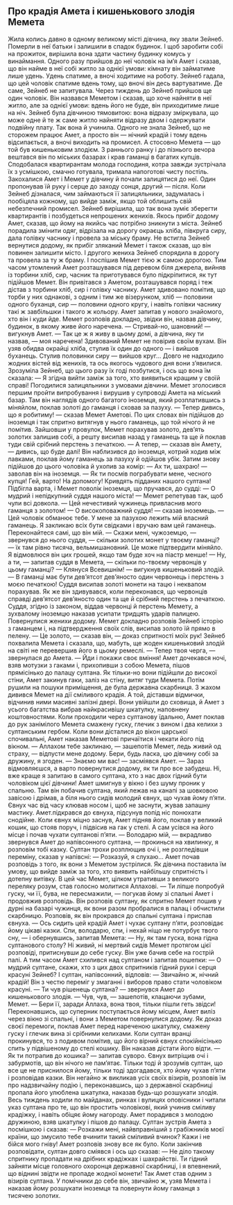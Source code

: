 ## Про крадія Амета і кишенькового злодія Мемета

Жила колись давно в одному великому місті дівчина, яку звали Зейнеб. Померли в неї батьки і залишили в спадок будинок. І щоб заробити собі на прожиток, вирішила вона здати частину будинку комусь у винаймання. Одного разу прийшов до неї чоловік на ім’я Амет і сказав, що він найме в неї собі житло за однієї умови: кімнату він займатиме лише удень. Удень спатиме, а вночі ходитиме на роботу.
Зейнеб гадала, що цей чоловік спатиме вдень тому, що вночі він десь вартуватиме. Де саме, Зейнеб не запитувала.
Через тиждень до Зейнеб прийшов ще один чоловік. Він назвався Меметом і сказав, що хоче найняти в неї житло, але за однієї умови: вдень його не буде, він приходитиме лише на ніч. Зейнеб була дівчиною тямовитою: вона відразу зміркувала, що може одне й те ж саме житло найняти відразу двом і одержувати подвійну плату. Так вона й учинила.
Одного не знала Зейнеб, що не сторожем працює Амет, а просто він — нічний крадій і тому вдень відсипається, а вночі виходить на промисел. А стосовно Мемета — що той був кишеньковим злодієм. З раннього ранку і до пізнього вечора вештався він по міських базарах і крав гаманці в багатих купців.
Сподобалася квартирантам молода господиня, котра завжди зустрічала їх з усмішкою, смачно готувала, тримала напоготові чисту постіль. Закохалися Амет і Мемет у дівчину й почали залицятися до неї. Один пропонував їй руку і серце до заходу сонця, другий — після.
Коли Зейнеб дізналася, чим займаються її залицяльники, задумалась і пообіцяла кожному, що вийде заміж, якщо той облишить свій небезпечний промисел. Зейнеб вирішила, що так вона зуміє зберегти квартирантів і позбудеться непрошених женихів.
Якось прибіг додому Амет, сказав, що йому на якийсь час потрібно зникнути з міста. Зейнеб порадила змінити одяг, відрізала на дорогу окраєць хліба, півкруга сиру, дала голівку часнику і провела за міську браму.
Не встигла Зейнеб вернутися додому, як прибіг зляканий Мемет і також сказав, що він повинен залишити місто. І другого жениха Зейнеб спорядила в дорогу та провела за ту ж браму. І поспішив Мемет тією ж самою дорогою.
Тим часом утомлений Амет розташувався під деревом біля джерела, вийняв із торбини хліб, сир, часник та приготувався було підкріпитися, як тут підійшов Мемет. Він привітався з Аметом, розташувався поряд і теж дістав з торбини хліб, сир і голівку часнику. Амет здивовано помітив, що торби у них однакові, з одним і тим же візерунком, хліб — половини одного буханця, сир — половини одного кругу, і навіть голівки часнику такі ж завбільшки і такого ж кольору. Амет запитав у нового знайомого, хто він і куди йде.
Мемет розповів докладно, звідки він, назвав дівчину, будинок, в якому живе його наречена.
— Стривай-но, шановний! — вигукнув Амет. — Так це ж я живу в цьому домі, а дівчина, яку ти назвав, — моя наречена!
Здивований Мемет не повірив своїм вухам. Він узяв обидва окрайці хліба, стулив їх один до одного — і вийшов буханець. Стулив половинки сиру — вийшов круг...
Довго не надходило жодних вістей від женихів, та ось якогось чудового дня вони з’явилися. Зрозуміла Зейнеб, що цього разу їх годі позбутися, і ось що вона їм сказала:
— Я згідна вийти заміж за того, хто виявиться кращим у своїй справі!
Погодилися залицяльники з умовами дівчини. Мемет зголосився першим пройти випробування і вирушив у супроводі Амета на міський базар. Там він наглядів одного багатого іноземця, який розплатившись з міняйлом, поклав золоті до гаманця і сховав за пазуху.
— Тепер дивись, що я робитиму! — сказав Мемет Аметові.
По цих словах він підійшов до іноземця і так спритно витягнув у нього гаманець, що той нічого й не помітив. Зайшовши у провулок, Мемет порахував золото, дев’ять золотих залишив собі, а решту висипав назад у гаманець та ще й поклав туди свій срібний перстень з печаткою.
— А тепер, — сказав він Амету, — дивись, що буде далі!
Він наблизився до іноземця, котрий ходив між лавками,
поклав йому гаманець за пазуху й одійшов убік. Затим знову підійшов до цього чоловіка й ухопив за комір:
— Ах ти, шахраю! — заволав він на іноземця. — Як ти посмів пограбувати мене, чесного купця! Гей, варто! На допомогу! Кривдять підданих нашого султана!
Підбігла варта, і Мемет поволік іноземця, що пручався, до судді:
— О мудрий і непідкупний суддя нашого міста! — Мемет репетував так, щоб чули всі довкола. — Цей нечестивий чужинець привласнив мого гаманця з золотом!
— О високоповажний суддя! — сказав іноземець. — Цей чоловік обманює тебе. У мене за пазухою лежить мій власний гаманець. Я закликаю всіх бути свідками і вручаю вам цей гаманець. Переконайтеся самі, що він мій.
— Скажи мені, чужоземцю, — звернувся до нього суддя, — скільки золотих монет у твоєму гаманці?
— їх там рівно тисяча, вельмишановний. Це може підтвердити міняйло. Я відмовлюся він цих грошей, якщо там буде хоч на піастр менше!
— Ну, а ти, — запитав суддя в Мемета, — скільки по-твоєму червонців у цьому гаманці?
— Клянуся Всевишнім! — вигукнув кишеньковий злодій. — В гаманці має бути дев’ятсот дев’яносто один червонець і перстень з моєю печаткою!
Суддя висипав золоті монети на тацю і неквапом порахував. Як же він здивувався, коли переконався, що червонців справді дев’ятсот дев’яносто один та ще й срібний перстень з печаткою.
Суддя, згідно із законом, віддав червонці й перстень Мемету, а зухвалому іноземцю наказав усипати тридцять ударів палицею.
Повернулися женихи додому. Мемет докладно розповів Зейнеб історію з гаманцем і, на підтвердження своїх слів, висипав золото їй прямо в пелену. — Це золото, — сказав він, — доказ спритності моїх рук!
Зейнеб похвалила Мемета і сказала, що, мабуть, ще жоден кишеньковий злодій на світі не перевершив його в цьому ремеслі.
— Тепер твоя черга, — звернулася до Амета. — Йди і покажи своє вміння!
Амет дочекався ночі, взяв мотузки з гаками і, прихопивши з собою Мемета, пішов прямісінько до палацу султана. Як тільки-но вони підійшли до високої стіни, Амет закинув гаки, заліз на стіну, витяг туди Мемета. Потім рушили на пошуки приміщення, де була державна скарбниця.
З жахом дивився Мемет на дії сміливого крадія. А той, діставши відмички, відчинив ними масивні залізні двері. Вони увійшли до сховища, й Амет з усього багатства вибрав найкрасивішу шкатулку, наповнену коштовностями. Коли проходили через султанову їдальню, Амет поклав до рук занімілого Мемета смажену гуску, глечик з вином і два келихи з султанським гербом.
Коли вони дісталися до вікон царської спочивальні, Амет наказав Меметові причаїтися і чекати його під вікном.
— Аллахом тебе заклинаю, — зашепотів Мемет, ледь живий од страху, — відпусти мене додому. Бери, будь ласка, цю дівчину собі за дружину, я згоден.
— Знаємо ми вас! — засміявся Амет. — Зараз відмовляєшся, а варто повернутися додому, як ти про все забудеш. Ні, вже краще я запитаю в самого султана, хто з нас двох гідний бути чоловіком цієї дівчини!
Амет шмигнув у вікно і без шуму проник у спальню. Там він побачив султана, який лежав на канапі за шовковою завісою і дрімав, а біля нього сидів молодий євнух, що чухав йому п’яти. Євнух час від часу клював носом і, щоб не заснути, жував запашну мастику. Амет.підкрався до євнуха, підсунув попід ніс понюхати снодійне.
Коли євнух міцно заснув, Амет підняв його, поклав у великий кошик, що стояв поруч, і підвісив на гак у стелі. А сам усівся на його місце і почав чухати султанові п’яти.
— Володарю мій, — вкрадливо звернувся Амет до напівсонного султана, — прокинься на хвилинку, я розповім тобі казку. Султан трохи розплющив очі і, не розгледівши переміну, сказав у напівсні:
— Розказуй, я слухаю...
Амет почав розповідь з того, як вони з Меметом зустрілися. Як дівчина поставила їм умову, що вийде заміж за того, хто виявить найбільшу спритність і дотепну витівку. В цей час Мемет, цілком утративши з великого переляку розум, став голосно молитися Аллахові.
— Ти ліпше попробуй гуску, чи її, бува, не пересмажили, — погукав йому зі спальні Амет і продовжив розповідь.
Він розповів султану, як спритно Мемет пошив у дурні на базарі чужинця, як вони разом пробралися в палац і обчистили скарбницю. Розповів, як він прокрався до спальні султана і приспав євнуха.
— Ось сидить цей крадій Амет і чухає султану п’яти, розповідає йому цікаві казки. Спи, володарю, спи, і нехай ніщо не потурбує твого сну, — і обернувшись, запитав Мемета: — Ну, як там гуска, вона гідна султанового столу?
Ні живий, ні мертвий сидів Мемет протягом цієї розповіді, притиснувши до себе гуску. Він уже бачив себе на гострій палі. А тим часом Амет схилився над султаном і запитав пошепки:
— О мудрий султане, скажи, хто з цих двох спритників гідний руки і серця красуні Зейнеб?
І султан, напівсонний, відповів:
— Звичайно ж, нічний крадій! Він з честю переміг у змаганні і виборов право стати чоловіком красуні.
— Ти чув рішенець султана? — звернувся Амет до кишенькового злодія.
— Чув, чув, — зашепотів, клацаючи зубами, Мемет. — Бери її, заради Аллаха, вона твоя, тільки пішли геть звідси!
Переконавшись, що суперник поступається йому місцем, Амет виліз через вікно зі спальні, і вони з Меметом повернулися додому. Як доказ своєї перемоги, поклав Амет перед нареченою шкатулку, смажену гуску і глечик вина зі срібними келихами.
Коли султан вранці прокинувся, то з подивом помітив, що його вірний євнух спокійнісінько спить у підвішеному до стелі кошику. Він наказав дістати його відти. — Як ти потрапив до кошика? — запитав суворо.
Євнух витріщив очі і забурмотів, що він нічого не пам’ятає.
Тільки тоді й зрозумів султан, що все це не приснилося йому, тільки тоді здогадався, хто йому чухав п’яти і розповідав казки. Він негайно ж викликав усіх своїх візирів, розповів їм про надзвичайну подію і, переконавшись, що з державної скарбниці пропала його улюблена шкатулка, наказав будь-що розшукати злодія.
Весь тиждень ходили по майданах, ринках і вулицях оповісники і читали указ султана про те, що він простить чоловікові, який учинив сміливу крадіжку, і навіть обіцяє йому нагороду.
Амет порадився з молодою дружиною, взяв шкатулку і пішов до палацу. Султан зустрів Амета з посмішкою і сказав:
— Розкажи мені, найвправніший з грабіжників моєї країни, що змусило тебе вчинити такий сміливий вчинок? Кажи і не бійся мого гніву!
Амет розповів знову все як було. Коли закінчив розповідати, султан довго сміявся і ось що сказав:
— Не діло такому спритнику пропадати на дрібних крадіжках і шахрайстві. Ти гідний зайняти місце головного охоронця державної скарбниці, і я впевнений, що віднині звідти не пропаде жодної монети!
Так Амет став одним з візирів султана. У помічники до себе він, звичайно ж, узяв Мемета і наказав йому розшукати іноземця та повернути йому гаманця з тисячею золотих.
